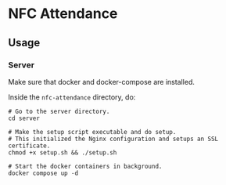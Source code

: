 # NFC Attendance

## Usage

### Server

Make sure that docker and docker-compose are installed.

Inside the `nfc-attendance` directory, do:

```
# Go to the server directory.
cd server

# Make the setup script executable and do setup.
# This initialized the Nginx configuration and setups an SSL certificate.
chmod +x setup.sh && ./setup.sh

# Start the docker containers in background.
docker compose up -d
```
